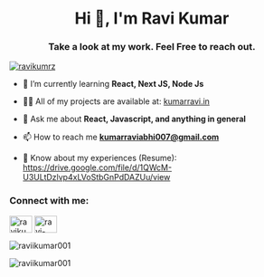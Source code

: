 <h1 align="center">Hi 👋, I'm Ravi Kumar</h1>
<h3 align="center">Take a look at my work. Feel Free to reach out.</h3>

<p align="left"> <a href="https://twitter.com/ravikumrz" target="blank"><img src="https://img.shields.io/twitter/follow/ravikumrz?logo=twitter&style=for-the-badge" alt="ravikumrz" /></a> </p>

- 🌱 I’m currently learning **React, Next JS, Node Js**

- 👨‍💻 All of my projects are available at:  <a href="https://kumarravi.in" target="_blank">kumarravi.in</a>

- 💬 Ask me about **React, Javascript, and anything in general**

- 📫 How to reach me **kumarraviabhi007@gmail.com**

- 📄 Know about my experiences (Resume): https://drive.google.com/file/d/1QWcM-U3ULtDzlvp4xLVoStbGnPdDAZUu/view
  
<h3 align="left">Connect with me:</h3>
<p align="left">
<a href="https://twitter.com/ravikumrz" target="blank"><img align="center" src="https://raw.githubusercontent.com/rahuldkjain/github-profile-readme-generator/master/src/images/icons/Social/twitter.svg" alt="ravikumrz" height="30" width="40" /></a>
<a href="https://linkedin.com/in/ravi-kumaar" target="blank"><img align="center" src="https://raw.githubusercontent.com/rahuldkjain/github-profile-readme-generator/master/src/images/icons/Social/linked-in-alt.svg" alt="ravi-kumaar" height="30" width="40" /></a>

</p>




<p><img align="center" src="https://github-readme-stats.vercel.app/api/top-langs?username=raviikumar001&show_icons=true&locale=en&layout=compact" alt="raviikumar001" /></p>

<p><img align="center" src="https://github-readme-streak-stats.herokuapp.com/?user=raviikumar001&" alt="raviikumar001" /></p>
